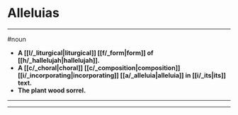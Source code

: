 # Alleluias
---
#noun
- **A [[l/_liturgical|liturgical]] [[f/_form|form]] of [[h/_hallelujah|hallelujah]].**
- **A [[c/_choral|choral]] [[c/_composition|composition]] [[i/_incorporating|incorporating]] [[a/_alleluia|alleluia]] in [[i/_its|its]] text.**
- **The plant wood sorrel.**
---
---
